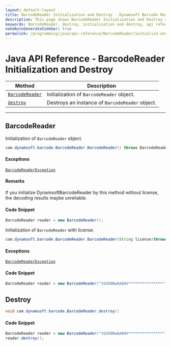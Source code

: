 ```yaml
---
layout: default-layout
title: BarcodeReader Initialization and Destroy - Dynamsoft Barcode Reader SDK Java Edition API Reference
description: This page shows BarcodeReader Initialization and Destroy of Dynamsoft Barcode Reader SDK Java Edition API Reference.
keywords: BarcodeReader, destroy, initialization and destroy, api reference, java
needAutoGenerateSidebar: true
permalink: /programming/java/api-reference/BarcodeReader/initialize-and-destroy-v7.6.0.html
---
```


# Java API Reference - BarcodeReader Initialization and Destroy

  | Method               | Description |
  |----------------------|-------------|
  | [`BarcodeReader`](#barcodereader) | Initialization of `BarcodeReader` object.|
  | [`destroy`](#destroy) | Destroys an instance of `BarcodeReader` object.|

---





## BarcodeReader

Initialization of `BarcodeReader` object.

```java
com.dynamsoft.barcode.BarcodeReader.BarcodeReader() throws BarcodeReaderException
```

#### Exceptions
[`BarcodeReaderException`](../class/BarcodeReaderException.md)


#### Remarks
If you initialize DynamsoftBarcodeReader by this method without license, the decoding results maybe unreliable.


#### Code Snippet
```java
BarcodeReader reader = new BarcodeReader();
```



Initialization of `BarcodeReader` with license.

```java
com.dynamsoft.barcode.BarcodeReader.BarcodeReader(String license)throws BarcodeReaderException
```

#### Exceptions
[`BarcodeReaderException`](../class/BarcodeReaderException.md)


#### Code Snippet
```java
BarcodeReader reader = new BarcodeReader("t0260NwAAAHV***************");
```




## Destroy

```java
void com.dynamsoft.barcode.BarcodeReader.destroy()	
```


#### Code Snippet
```java
BarcodeReader reader = new BarcodeReader("t0260NwAAAHV***************");
reader.destroy();
```

